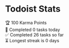 # Todoist Stats

<!-- TODO-IST:START -->
🏆  100 Karma Points           
🌸  Completed 0 tasks today           
✅  Completed 26 tasks so far           
⏳  Longest streak is 0 days
<!-- TODO-IST:END -->
